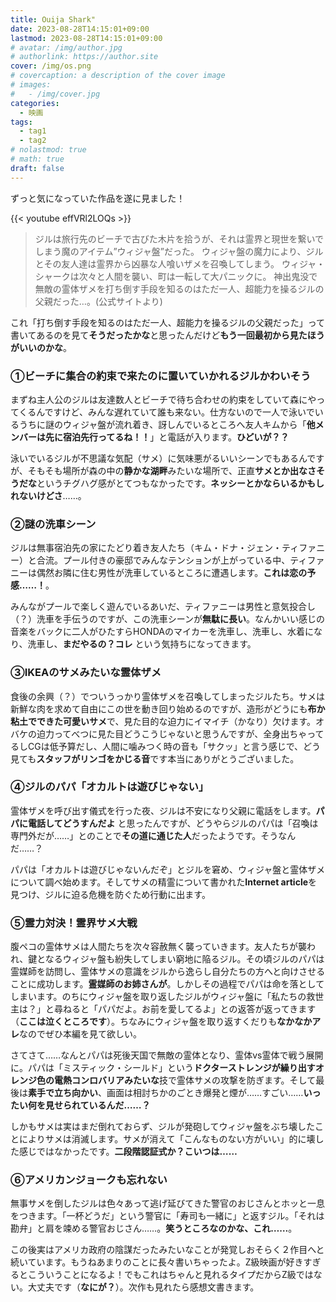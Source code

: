 ```yaml
---
title: Ouija Shark"
date: 2023-08-28T14:15:01+09:00
lastmod: 2023-08-28T14:15:01+09:00
# avatar: /img/author.jpg
# authorlink: https://author.site
cover: /img/os.png
# covercaption: a description of the cover image
# images:
#   - /img/cover.jpg
categories:
  - 映画
tags:
  - tag1
  - tag2
# nolastmod: true
# math: true
draft: false
---
```

ずっと気になっていた作品を遂に見ました！
<!--more-->
{{< youtube effVRl2LOQs >}}

>ジルは旅行先のビーチで古びた木片を拾うが、それは霊界と現世を繋いでしまう魔のアイテム”ウィジャ盤”だった。
>ウィジャ盤の魔力により、ジルとその友人達は霊界から凶暴な人喰いザメを召喚してしまう。
>ウィジャ・シャークは次々と人間を襲い、町は一転して大パニックに。
>神出鬼没で無敵の霊体ザメを打ち倒す手段を知るのはただ一人、超能力を操るジルの父親だった…。(公式サイトより)

これ「打ち倒す手段を知るのはただ一人、超能力を操るジルの父親だった」って書いてあるのを見て**そうだったかな**と思ったんだけど**もう一回最初から見たほうがいいのかな**。

### ①ビーチに集合の約束で来たのに置いていかれるジルかわいそう

まずね主人公のジルは友達数人とビーチで待ち合わせの約束をしていて森にやってくるんですけど、みんな遅れていて誰も来ない。仕方ないので一人で泳いでいるうちに謎のウィジャ盤が流れ着き、訝しんでいるところへ友人キムから「**他メンバーは先に宿泊先行ってるね！！**」と電話が入ります。**ひどいが？？**

泳いでいるジルが不思議な気配（サメ）に気味悪がるいいシーンでもあるんですが、そもそも場所が森の中の**静かな湖畔**みたいな場所で、正直**サメとか出なさそうだな**というチグハグ感がとてつもなかったです。**ネッシーとかならいるかもしれないけどさ**……。

### ②謎の洗車シーン

ジルは無事宿泊先の家にたどり着き友人たち（キム・ドナ・ジェン・ティファニー）と合流。プール付きの豪邸でみんなテンションが上がっている中、ティファニーは偶然お隣に住む男性が洗車しているところに遭遇します。**これは恋の予感……！**。

みんながプールで楽しく遊んでいるあいだ、ティファニーは男性と意気投合し（？）洗車を手伝うのですが、この洗車シーンが**無駄に長い**。なんかいい感じの音楽をバックに二人がひたすらHONDAのマイカーを洗車し、洗車し、水着になり、洗車し、**まだやるの？コレ** という気持ちになってきます。

### ③IKEAのサメみたいな霊体ザメ

食後の余興（？）でついうっかり霊体ザメを召喚してしまったジルたち。サメは新鮮な肉を求めて自由にこの世を動き回り始めるのですが、造形がどうにも**布か粘土でできた可愛いサメ**で、見た目的な迫力にイマイチ（かなり）欠けます。オバケの迫力ってべつに見た目どうこうじゃないと思うんですが、全身出ちゃってるしCGは低予算だし、人間に噛みつく時の音も「サクッ」と言う感じで、どう見ても**スタッフがリンゴをかじる音**です本当にありがとうございました。

### ④ジルのパパ「オカルトは遊びじゃない」

霊体ザメを呼び出す儀式を行った夜、ジルは不安になり父親に電話をします。**パパに電話してどうすんだよ** と思ったんですが、どうやらジルのパパは「召喚は専門外だが……」とのことで**その道に通じた人**だったようです。そうなんだ……？

パパは「オカルトは遊びじゃないんだぞ」とジルを窘め、ウィジャ盤と霊体ザメについて調べ始めます。そしてサメの精霊について書かれた**Internet article**を見つけ、ジルに迫る危機を防ぐため行動に出ます。

### ⑤霊力対決！霊界サメ大戦

腹ペコの霊体サメは人間たちを次々容赦無く襲っていきます。友人たちが襲われ、鍵となるウィジャ盤も紛失してしまい窮地に陥るジル。その頃ジルのパパは霊媒師を訪問し、霊体サメの意識をジルから逸らし自分たちの方へと向けさせることに成功します。**霊媒師のお姉さんが**。しかしその過程でパパは命を落としてしまいます。のちにウィジャ盤を取り返したジルがウィジャ盤に「私たちの救世主は？」と尋ねると「パパだよ。お前を愛してるよ」との返答が返ってきます（**ここは泣くところです**）。ちなみにウィジャ盤を取り返すくだりも**なかなかアレ**なのでぜひ本編を見て欲しい。

さてさて……なんとパパは死後天国で無敵の霊体となり、霊体vs霊体で戦う展開に。パパは「ミスティック・シールド」という**ドクターストレンジが繰り出すオレンジ色の電熱コンロバリアみたいな**技で霊体サメの攻撃を防ぎます。そして最後は**素手で立ち向かい**、画面は相討ちかのごとき爆発と煙が……すごい……**いったい何を見せられているんだ……？**

しかもサメは実はまだ倒れておらず、ジルが発砲してウィジャ盤をぶち壊したことによりサメは消滅します。サメが消えて「こんなものない方がいい」的に壊した感じではなかったです。**二段階認証式か？こいつは……**

### ⑥アメリカンジョークも忘れない

無事サメを倒したジルは色々あって逃げ延びてきた警官のおじさんとホッと一息をつきます。「一杯どうだ」という警官に「寿司も一緒に」と返すジル。「それは勘弁」と肩を竦める警官おじさん……。**笑うところなのかな、これ……**。

この後実はアメリカ政府の陰謀だったみたいなことが発覚しおそらく２作目へと続いています。もうねあまりのことに長々書いちゃったよ。Z級映画が好きすぎるとこういうことになるよ！でもこれはちゃんと見れるタイプだからZ級ではない。大丈夫です（**なにが？**）。次作も見れたら感想文書きます。
